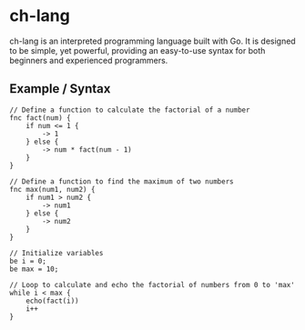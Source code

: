 # ch-lang

ch-lang is an interpreted programming language built with Go. It is designed to
be simple, yet powerful, providing an easy-to-use syntax for both beginners and
experienced programmers.

## Example / Syntax

```ch
// Define a function to calculate the factorial of a number
fnc fact(num) {
    if num <= 1 {
        -> 1
    } else {
        -> num * fact(num - 1)
    }
}

// Define a function to find the maximum of two numbers
fnc max(num1, num2) {
    if num1 > num2 {
        -> num1
    } else {
        -> num2
    }
}

// Initialize variables
be i = 0;
be max = 10;

// Loop to calculate and echo the factorial of numbers from 0 to 'max'
while i < max {
    echo(fact(i))
    i++
}
```
